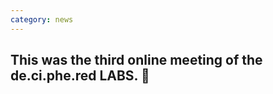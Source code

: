 ```yaml
---
category: news
---
```


This was the **third** online meeting of the de.ci.phe.red LABS. 🤖
---
<!-- <img src="/assets/images/news1.jpg" height="150px" > -->
